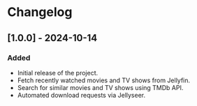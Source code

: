 # Changelog

## [1.0.0] - 2024-10-14
### Added
- Initial release of the project.
- Fetch recently watched movies and TV shows from Jellyfin.
- Search for similar movies and TV shows using TMDb API.
- Automated download requests via Jellyseer.
